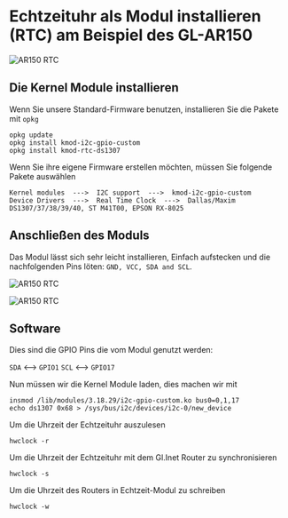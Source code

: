 # Echtzeituhr als Modul installieren (RTC) am Beispiel des GL-AR150

![AR150 RTC](src/ar150-rtc1.jpg)
## Die Kernel Module installieren

Wenn Sie unsere Standard-Firmware benutzen, installieren Sie die Pakete mit `opkg`

```
opkg update
opkg install kmod-i2c-gpio-custom
opkg install kmod-rtc-ds1307
```

Wenn Sie ihre eigene Firmware erstellen möchten, müssen Sie folgende Pakete auswählen
```
Kernel modules  --->  I2C support  --->  kmod-i2c-gpio-custom
Device Drivers  --->  Real Time Clock  --->  Dallas/Maxim DS1307/37/38/39/40, ST M41T00, EPSON RX-8025
```

## Anschließen des Moduls

Das Modul lässt sich sehr leicht installieren, Einfach aufstecken und die nachfolgenden Pins löten: `GND, VCC, SDA and SCL`.

![AR150 RTC](src/ar150-rtc2.jpg)

![AR150 RTC](src/ar150-rtc3.jpg)

## Software

Dies sind die GPIO Pins die vom Modul genutzt werden:

`SDA` <--> `GPIO1`
`SCL` <--> `GPIO17`

Nun müssen wir die Kernel Module laden, dies machen wir mit

```
insmod /lib/modules/3.18.29/i2c-gpio-custom.ko bus0=0,1,17
echo ds1307 0x68 > /sys/bus/i2c/devices/i2c-0/new_device
```

Um die Uhrzeit der Echtzeituhr auszulesen
```
hwclock -r
```

Um die Uhrzeit der Echtzeituhr mit dem Gl.Inet Router zu synchronisieren
```
hwclock -s
```

Um die Uhrzeit des Routers in Echtzeit-Modul zu schreiben
```
hwclock -w
```

